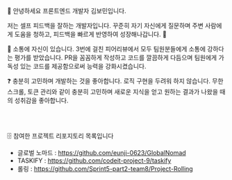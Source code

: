 👋 안녕하세요 프론트엔드 개발자 김보민입니다.

저는 셀프 피드백을 잘하는 개발자입니다.
꾸준히 자기 자신에게  질문하며 주변 사람에게 도움을 청하고, 피드백을 빠르게 반영하여 성장해나갑니다. 🌅

📢 소통에 자신이 있습니다.
3번에 걸친 피어리뷰에서 모두 팀원분들에게 소통에 강하다는 평가를 받았습니다.
PR을 꼼꼼하게 작성하고 코드를 깔끔하게 다듬으며 팀원에게 가독성 있는 코드를 제공함으로써 능력을 강화시켰습니다.

❓ 충분히 고민하며 개발하는 것을 좋아합니다.
로직 구현을 두려워 하지 않습니다.
무한스크롤, 토큰 관리와 같이 충분히 고민하며 새로운 지식을 얻고 원하는 결과가 나왔을 때의 성취감을 좋아합니다.


<br></br>


🗄️ 참여한 프로젝트 리포지토리 목록입니다
- 글로벌 노마드 : https://github.com/eunji-0623/GlobalNomad
- TASKIFY : https://github.com/codeit-project-9/taskify
- 롤링 : https://github.com/Sprint5-part2-team8/Project-Rolling


<!---
bomin0830/bomin0830 is a ✨ special ✨ repository because its `README.md` (this file) appears on your GitHub profile.
You can click the Preview link to take a look at your changes.
--->
